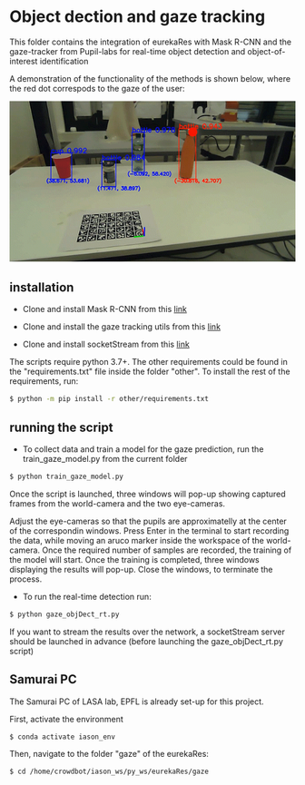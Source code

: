 # Object dection and gaze tracking

This folder contains the integration of eurekaRes with Mask R-CNN and the gaze-tracker from Pupil-labs for real-time object detection and object-of-interest identification

A demonstration of the functionality of the methods is shown below, where the red dot correspods to the gaze of the user:

![](other/gaze_objects.gif)

## installation

- Clone and install Mask R-CNN from this [link](https://github.com/matterport/Mask_RCNN)

- Clone and install the gaze tracking utils from this [link](https://github.com/epfl-lasa/gaze_tracking_object_recognition)

- Clone and install socketStream from this [link](https://github.com/yias/socketStream)

The scripts require python 3.7+. The other requirements could be found in the "requirements.txt" file inside the folder "other". To install the rest of the requirements, run:

```bash
$ python -m pip install -r other/requirements.txt
```

## running the script

- To collect data and train a model for the gaze prediction, run the train_gaze_model.py from the current folder

```bash
$ python train_gaze_model.py
```
Once the script is launched, three windows will pop-up showing captured frames from the world-camera and the two eye-cameras.

Adjust the eye-cameras so that the pupils are approximatelly at the center of the correspondin windows. Press Enter in the terminal to start recording the data, while moving an aruco marker inside the workspace of the world-camera. Once the required number of samples are recorded, the training of the model will start. Once the training is completed, three windows displaying the results will pop-up. Close the windows, to terminate the process.

- To run the real-time detection run:

```bash
$ python gaze_objDect_rt.py
```
If you want to stream the results over the network, a socketStream server should be launched in advance (before launching the gaze_objDect_rt.py script)

## Samurai PC

The Samurai PC of LASA lab, EPFL is already set-up for this project.

First, activate the environment

```bash
$ conda activate iason_env
```

Then, navigate to the folder "gaze" of the eurekaRes:

```bash
$ cd /home/crowdbot/iason_ws/py_ws/eurekaRes/gaze
```
